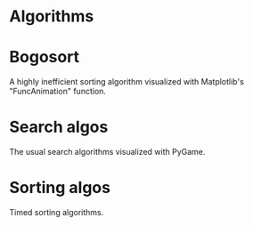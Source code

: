 # Algorithms

# Bogosort
A highly inefficient sorting algorithm visualized with Matplotlib's "FuncAnimation" function.

# Search algos
The usual search algorithms visualized with PyGame.

# Sorting algos
Timed sorting algorithms.

